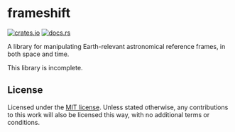 # frameshift

[![crates.io](https://img.shields.io/crates/v/frameshift.svg)](https://crates.io/crates/frameshift)
[![docs.rs](https://docs.rs/frameshift/badge.svg)](https://docs.rs/frameshift)

A library for manipulating Earth-relevant astronomical reference
frames, in both space and time.

This library is incomplete.

## License

Licensed under the [MIT license](LICENSE). Unless stated otherwise,
any contributions to this work will also be licensed this way, with no
additional terms or conditions.
